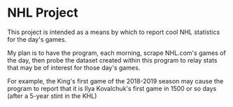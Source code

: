 # NHL Project
This project is intended as a means by which to report cool NHL statistics for the day's games.

My plan is to have the program, each morning, scrape NHL.com's games of the day, then probe the dataset created within this program to relay stats that may be of interest for those day's games. 

For example, the King's first game of the 2018-2019 season may cause the program to report that it is Ilya Kovalchuk's first game in 1500 or so days (after a 5-year stint in the KHL)

